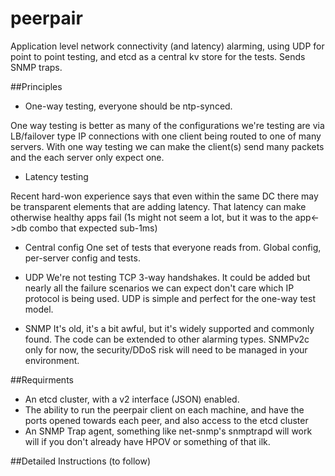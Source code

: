 # peerpair
Application level network connectivity (and latency) alarming, using
UDP for point to point testing, and etcd as a central kv store for the
tests. Sends SNMP traps.

##Principles
* One-way testing, everyone should be ntp-synced.

One way testing is better as many of the configurations we're testing
are via LB/failover type IP connections with one client being routed
to one of many servers. With one way testing we can make the client(s)
send many packets and the each server only expect one.

* Latency testing

Recent hard-won experience says that even within the same DC there may
be transparent elements that are adding latency. That latency can make
otherwise healthy apps fail (1s might not seem a lot, but it was to
the app<->db combo that expected sub-1ms)

* Central config
One set of tests that everyone reads from. Global config, per-server
config and tests.

* UDP
We're not testing TCP 3-way handshakes. It could be added but nearly
all the failure scenarios we can expect don't care which IP protocol
is being used. UDP is simple and perfect for the one-way test model.

* SNMP
It's old, it's a bit awful, but it's widely supported and commonly
found. The code can be extended to other alarming types. SNMPv2c only
for now, the security/DDoS risk will need to be managed in your environment.

##Requirments

* An etcd cluster, with a v2 interface (JSON) enabled.
* The ability to run the peerpair client on each machine, and have the ports
opened towards each peer, and also access to the etcd cluster
* An SNMP Trap agent, something like net-snmp's snmptrapd will work
will if you don't already have HPOV or something of that ilk.

##Detailed Instructions
(to follow)
